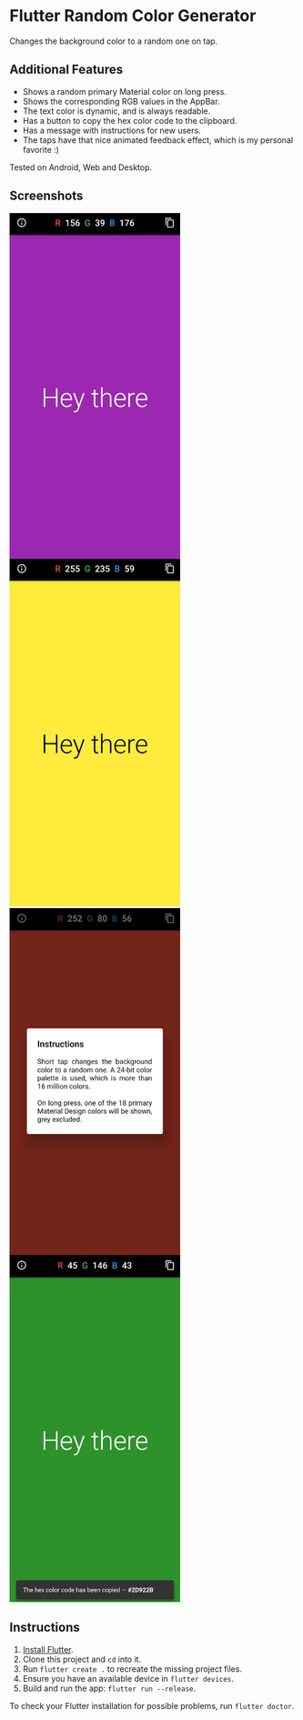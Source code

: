 # Flutter Random Color Generator

Changes the background color to a random one on tap.

## Additional Features

- Shows a random primary Material color on long press.
- Shows the corresponding RGB values in the AppBar.
- The text color is dynamic, and is always readable.
- Has a button to copy the hex color code to the clipboard.
- Has a message with instructions for new users.
- The taps have that nice animated feedback effect, which is my personal favorite :)

Tested on Android, Web and Desktop.

## Screenshots

<img src="screenshots/home.jpg" align="left" width="300"/>
<img src="screenshots/text.jpg" width="300"/>

<img src="screenshots/instructions.jpg" align="left" width="300"/>
<img src="screenshots/copy.jpg" width="300"/>

## Instructions

1. [Install Flutter](https://flutter.dev/docs/get-started/install).
2. Clone this project and `cd` into it.
3. Run `flutter create .` to recreate the missing project files.
4. Ensure you have an available device in `flutter devices`.
5. Build and run the app: `flutter run --release`.

To check your Flutter installation for possible problems, run `flutter doctor`.
